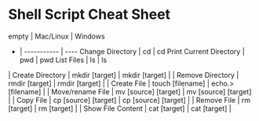 # Shell Script Cheat Sheet

empty | Mac/Linux | Windows
- | ----------- | ----
Change Directory | cd | cd
Print Current Directory | pwd | pwd
List Files | ls | ls


| Create Directory | mkdir [target] | mkdir [target] |
| Remove Directory | rmdir [target] | rmdir [target] |
| Create File | touch [filename] | echo.> [filename] |
| Move/rename File | mv [source] [target] | mv [source] [target] |
| Copy File | cp [source] [target] | cp [source] [target] |
| Remove File | rm [target] | rm [target] |
| Show File Content | cat [target] | cat [target] |

